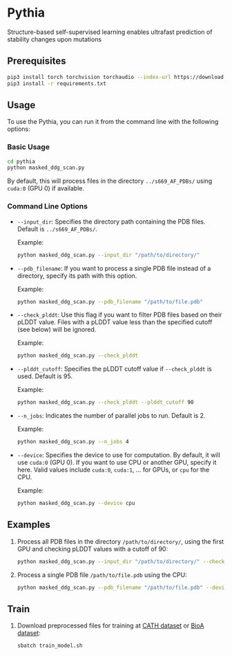 # Pythia
Structure-based self-supervised learning enables ultrafast prediction of stability changes upon mutations

## Prerequisites

```bash
pip3 install torch torchvision torchaudio --index-url https://download.pytorch.org/whl/cu118
pip3 install -r requirements.txt
```

## Usage

To use the Pythia, you can run it from the command line with the following options:

### Basic Usage

```bash
cd pythia
python masked_ddg_scan.py
```

By default, this will process files in the directory `../s669_AF_PDBs/` using `cuda:0` (GPU 0) if available.

### Command Line Options

- `--input_dir`: Specifies the directory path containing the PDB files. Default is `../s669_AF_PDBs/`.
  
  Example: 
  ```bash
  python masked_ddg_scan.py --input_dir "/path/to/directory/"
  ```

- `--pdb_filename`: If you want to process a single PDB file instead of a directory, specify its path with this option.

  Example:
  ```bash
  python masked_ddg_scan.py --pdb_filename "/path/to/file.pdb"
  ```

- `--check_plddt`: Use this flag if you want to filter PDB files based on their pLDDT value. Files with a pLDDT value less than the specified cutoff (see below) will be ignored.

  Example:
  ```bash
  python masked_ddg_scan.py --check_plddt
  ```

- `--plddt_cutoff`: Specifies the pLDDT cutoff value if `--check_plddt` is used. Default is 95.

  Example:
  ```bash
  python masked_ddg_scan.py --check_plddt --plddt_cutoff 90
  ```

- `--n_jobs`: Indicates the number of parallel jobs to run. Default is 2.

  Example:
  ```bash
  python masked_ddg_scan.py --n_jobs 4
  ```

- `--device`: Specifies the device to use for computation. By default, it will use `cuda:0` (GPU 0). If you want to use CPU or another GPU, specify it here. Valid values include `cuda:0`, `cuda:1`, ... for GPUs, or `cpu` for the CPU.

  Example:
  ```bash
  python masked_ddg_scan.py --device cpu
  ```

## Examples

1. Process all PDB files in the directory `/path/to/directory/`, using the first GPU and checking pLDDT values with a cutoff of 90:
   
   ```bash
   python masked_ddg_scan.py --input_dir "/path/to/directory/" --check_plddt --plddt_cutoff 90 --device cuda:0
   ```

2. Process a single PDB file `/path/to/file.pdb` using the CPU:

   ```bash
   python masked_ddg_scan.py --pdb_filename "/path/to/file.pdb" --device cpu
   ```

## Train

1. Download preprocessed files for training at [CATH dataset](https://drive.google.com/file/d/1HlW27bcHX6CB5GpHlSf90pwrX5e21_Ch/view?usp=sharing) or [BioA dataset]():  
    ```bash
    sbatch train_model.sh
    ```